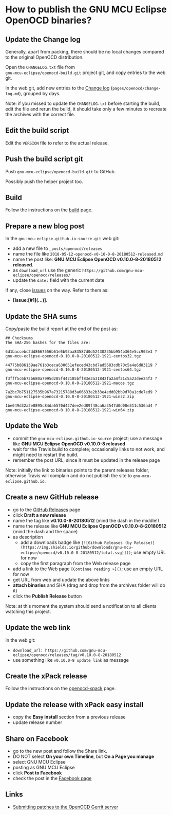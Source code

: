 # How to publish the GNU MCU Eclipse OpenOCD binaries?

## Update the Change log

Generally, apart from packing, there should be no local changes compared 
to the original OpenOCD distribution.

Open the `CHANGELOG.txt` file from  
`gnu-mcu-eclipse/openocd-build.git` project git, and copy 
entries to the web git.

In the web git, add new entries to the 
[Change log](https://gnu-mcu-eclipse.github.io/openocd/change-log/) 
(`pages/openocd/change-log.md`), grouped by days.

Note: if you missed to update the `CHANGELOG.txt` before starting the build, 
edit the file and rerun the build, it should take only a few minutes to 
recreate the archives with the correct file.

## Edit the build script

Edit the `VERSION` file to refer to the actual release.

## Push the build script git

Push `gnu-mcu-eclipse/openocd-build.git` to GitHub.

Possibly push the helper project too.

## Build

Follow the instructions on the 
[build](https://github.com/gnu-mcu-eclipse/openocd-build/blob/master/README.md) 
page.

## Prepare a new blog post 

In the `gnu-mcu-eclipse.github.io-source.git` web git:

- add a new file to `_posts/openocd/releases`
- name the file like `2018-05-12-openocd-v0-10-0-8-20180512-released.md`
- name the post like: **GNU MCU Eclipse OpenOCD v0.10.0-8-20180512 released**.
- as `download_url` use the generic `https://github.com/gnu-mcu-eclipse/openocd/releases/` 
- update the `date:` field with the current date

If any, close [issues](https://github.com/gnu-mcu-eclipse/openocd/issues) 
on the way. Refer to them as:

- **[Issue:\[#1\]\(...\)]**.

## Update the SHA sums

Copy/paste the build report at the end of the post as:

```console
## Checksums
The SHA-256 hashes for the files are:

6d1baccebc2dd8667556b61e5b93aa83587d0d52430235bb954b364e5cc903e3 ?
gnu-mcu-eclipse-openocd-0.10.0-8-20180512-1921-centos32.tgz

44775b886139ae761b3ceca630651efeced43cbd7ad5683cdb70c5a4e6d83119 ?
gnu-mcu-eclipse-openocd-0.10.0-8-20180512-1921-centos64.tgz

f3fff5c6b72b680a7995d285f442185bff83e3a31842fa2a4f21c5a23dee24f3 ?
gnu-mcu-eclipse-openocd-0.10.0-8-20180512-1921-macos.tgz

7a2bc7b751127535b967a73215788d3a66633e2b33e4edd02bb9d70a1cde7ed9 ?
gnu-mcu-eclipse-openocd-0.10.0-8-20180512-1921-win32.zip

1be649d32a2e0895c84da6570d427dee2ed89f48ca6a3547d0d08e311c536ad4 ?
gnu-mcu-eclipse-openocd-0.10.0-8-20180512-1921-win64.zip
```

## Update the Web

- commit the `gnu-mcu-eclipse.github.io-source` project; use a message 
like **GNU MCU Eclipse OpenOCD v0.10.0-8 released**
- wait for the Travis build to complete; occasionally links to not work,
 and might need to restart the build.
- remember the post URL, since it must be updated in the release page

Note: initially the link to binaries points to the parent releases folder, 
otherwise Travis will complain and do not publish the site to 
`gnu-mcu-eclipse.github.io`.

## Create a new GitHub release

- go to the [GitHub Releases](https://github.com/gnu-mcu-eclipse/openocd/releases) page
- click **Draft a new release**
- name the tag like **v0.10.0-8-20180512** (mind the dash in the middle!)
- name the release like **GNU MCU Eclipse OpenOCD v0.10.0-8-20180512** 
(mind the dash and the space)
- as description
  - add a downloads badge like `[![Github Releases (by Release)](https://img.shields.io/github/downloads/gnu-mcu-eclipse/openocd/v0.10.0-8-20180512/total.svg)]()`; use empty URL for now
  - copy the first paragraph from the Web release page
- add a link to the Web page `[Continue reading »]()`; use an empty URL for now
- get URL from web and update the above links
- **attach binaries** and SHA (drag and drop from the archives folder will do it)
- click the **Publish Release** button

Note: at this moment the system should send a notification to all clients watching this project.

## Update the web link 

In the web git:

- `download_url: https://github.com/gnu-mcu-eclipse/openocd/releases/tag/v0.10.0-8-20180512`
- use something like `v0.10.0-8 update link` as message

## Create the xPack release

Follow the instructions on the 
[openocd-xpack](https://github.com/gnu-mcu-eclipse/openocd-xpack/blob/xpack/README.md#maintainer-info)
page.

## Update the release with xPack easy install

- copy the **Easy install** section from a previous release
- update release number

## Share on Facebook

- go to the new post and follow the Share link.
- DO NOT select **On your own Timeline**, but **On a Page you manage**
- select GNU MCU Eclipse
- posting as GNU MCU Eclipse
- click **Post to Facebook**
- check the post in the [Facebook page](https://www.facebook.com/gnu-mcu-eclipse)

## Links

- [Submitting patches to the OpenOCD Gerrit server](http://openocd.org/doc-release/doxygen/patchguide.html)
